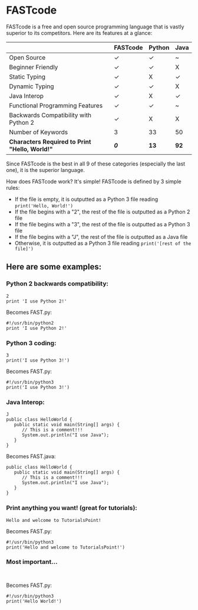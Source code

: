 # FASTcode
FASTcode is a free and open source programming language that is vastly superior to its competitors. Here are its features at a glance:

| | FASTcode | Python | Java |
| --- | --- | --- | --- |
| Open Source | ✓ | ✓ | ~ |
| Beginner Friendly | ✓ | ✓ | X |
| Static Typing | ✓ | X | ✓ |
| Dynamic Typing | ✓ | ✓ | X |
| Java Interop | ✓ | X | ✓ |
| Functional Programming Features | ✓ | ✓ | ~ |
| Backwards Compatibility with Python 2 | ✓ | X | X |
| Number of Keywords | 3 | 33 | 50 |
| **Characters Required to Print "Hello, World!"** | ***0*** | **13** | **92** |

Since FASTcode is the best in all 9 of these categories (especially the last one), it is the superior language.

How does FASTcode work? It's simple! FASTcode is defined by 3 simple rules:
- If the file is empty, it is outputted as a Python 3 file reading `print('Hello, World!')`
- If the file begins with a "2", the rest of the file is outputted as a Python 2 file
- If the file begins with a "3", the rest of the file is outputted as a Python 3 file
- If the file begins with a "J", the rest of the file is outputted as a Java file
- Otherwise, it is outputted as a Python 3 file reading `print('[rest of the file]')`

## Here are some examples:

### Python 2 backwards compatibility:

```
2
print 'I use Python 2!'
```

Becomes FAST.py:

```
#!/usr/bin/python2
print 'I use Python 2!'
```

### Python 3 coding:

```
3
print('I use Python 3!')
```

Becomes FAST.py:

```
#!/usr/bin/python3
print('I use Python 3!')
```

### Java Interop:

```
J
public class HelloWorld {
   public static void main(String[] args) {
      // This is a comment!!!
      System.out.println("I use Java");
   }
}
```

Becomes FAST.java:

```
public class HelloWorld {
   public static void main(String[] args) {
      // This is a comment!!!
      System.out.println("I use Java");
   }
}
```

### Print anything you want! (great for tutorials):

```
Hello and welcome to TutorialsPoint!
```

Becomes FAST.py:

```
#!/usr/bin/python3
print('Hello and welcome to TutorialsPoint!')
```

### Most important...

` `

Becomes FAST.py:

```
#!/usr/bin/python3
print('Hello World!')
```
